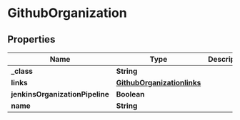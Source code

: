 

# GithubOrganization

## Properties

Name | Type | Description | Notes
------------ | ------------- | ------------- | -------------
**_class** | **String** |  |  [optional]
**links** | [**GithubOrganizationlinks**](GithubOrganizationlinks.md) |  |  [optional]
**jenkinsOrganizationPipeline** | **Boolean** |  |  [optional]
**name** | **String** |  |  [optional]




